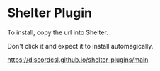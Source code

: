 # Shelter Plugin

To install, copy the url into Shelter.

Don't click it and expect it to install automagically.

https://discordcsl.github.io/shelter-plugins/main
